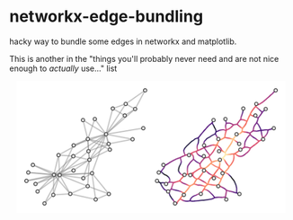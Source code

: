 # networkx-edge-bundling
hacky way to bundle some edges in networkx and matplotlib.

This is another in the "things you'll probably never need and are not nice enough to *actually* use..." list

<p align="center">
<img src="figs/pngs/edge_bundle_karate.png" alt="Dope" width="95%"/>
</p>

